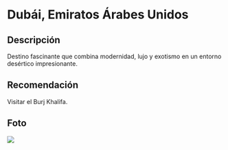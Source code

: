 # Dubái, Emiratos Árabes Unidos

## Descripción
Destino fascinante que combina modernidad, lujo y exotismo en un entorno desértico impresionante.

## Recomendación
Visitar el Burj Khalifa.

## Foto
![](https://media.istockphoto.com/id/467829216/es/foto/marina-de-dubai.jpg?s=612x612&w=0&k=20&c=p43O66Tap8v3SwuWjcPd407rMnLulHscGyweY06uL_4=)